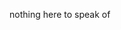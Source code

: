 nothing here to speak of
<!---
 this readme.md will be on my profile, click the Preview link to take a look.
--->

